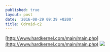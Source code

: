 ```yaml
---
published: true
layout: post
date: '2016-08-29 09:39 +0200'
title: Odroid-c2
---
```

[http://www.hardkernel.com/main/main.php](http://www.hardkernel.com/main/main.php)
![](http://www.hardkernel.com/main/_Files/prdt/2016/201602/ODROID-C2.png)


